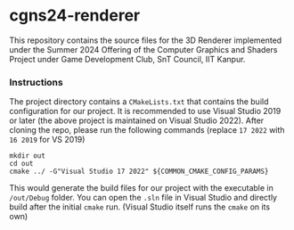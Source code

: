 # cgns24-renderer
This repository contains the source files for the 3D Renderer implemented under the Summer 2024 Offering of the Computer Graphics and Shaders Project under Game Development Club, SnT Council, IIT Kanpur.

### Instructions

The project directory contains a `CMakeLists.txt` that contains the build configuration for our project. It is recommended to use Visual Studio 2019 or later (the above project is maintained on Visual Studio 2022).
After cloning the repo, please run the following commands (replace `17 2022` with `16 2019` for VS 2019)

```
mkdir out
cd out
cmake ../ -G"Visual Studio 17 2022" ${COMMON_CMAKE_CONFIG_PARAMS}
```

This would generate the build files for our project with the executable in `/out/Debug` folder. You can open the `.sln` file in Visual Studio and directly build after the initial `cmake` run. (Visual Studio itself runs the `cmake` on its own)
